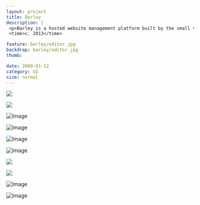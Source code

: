 ```yaml
---
layout: project
title: Barley
description: |
 <p>Barley is a hosted website management platform built by the small team at Plain that removes a lot of the complexity found in typical CMS tools. With a nearly invisible interface, our goal was to make content editing easily accessible to everyone.</p>
 <time>c. 2013</time>

feature: barley/editor.jpg
backdrop: barley/editor.jpg
thumb:

date: 2000-01-12
category: UI
size: normal
---
```


<p class="half"><img src="{{site.project_img_path}}barley/cafe.jpg"></p>
<p class="half"><img src="{{site.project_img_path}}barley/global_bar.jpg"></p>

![Image]({{site.project_img_path}}barley/barley_video_modal_center.jpg)

![Image]({{site.project_img_path}}barley/editors.jpg)

![Image]({{site.project_img_path}}barley/icons.jpg)

![Image]({{site.project_img_path}}barley/text_logo.jpg)

<p class="half"><img src="{{site.project_img_path}}barley/mark.jpg"></p>
<p class="half"><img src="{{site.project_img_path}}barley/type_colors.jpg"></p>

![Image]({{site.project_img_path}}barley/barley_brand_applications.jpg)

![Image]({{site.project_img_path}}barley/barley_feat.jpg)


